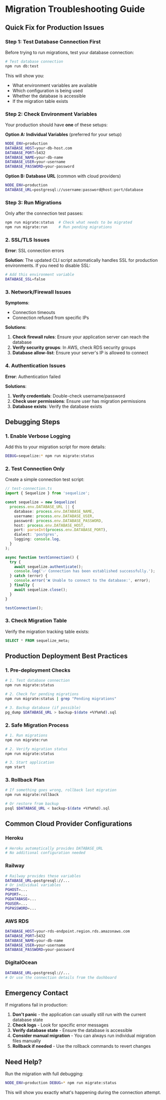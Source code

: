 # Migration Troubleshooting Guide

## Quick Fix for Production Issues

### Step 1: Test Database Connection First

Before trying to run migrations, test your database connection:

```bash
# Test database connection
npm run db:test
```

This will show you:

- What environment variables are available
- Which configuration is being used
- Whether the database is accessible
- If the migration table exists

### Step 2: Check Environment Variables

Your production should have **one** of these setups:

**Option A: Individual Variables** (preferred for your setup)

```bash
NODE_ENV=production
DATABASE_HOST=your-db-host.com
DATABASE_PORT=5432
DATABASE_NAME=your-db-name
DATABASE_USER=your-username
DATABASE_PASSWORD=your-password
```

**Option B: Database URL** (common with cloud providers)

```bash
NODE_ENV=production
DATABASE_URL=postgresql://username:password@host:port/database
```

### Step 3: Run Migrations

Only after the connection test passes:

```bash
npm run migrate:status  # Check what needs to be migrated
npm run migrate:run     # Run pending migrations
```

### 2. SSL/TLS Issues

**Error**: SSL connection errors

**Solution**: The updated CLI script automatically handles SSL for production environments. If you need to disable SSL:

```bash
# Add this environment variable
DATABASE_SSL=false
```

### 3. Network/Firewall Issues

**Symptoms**:

- Connection timeouts
- Connection refused from specific IPs

**Solutions**:

1. **Check firewall rules**: Ensure your application server can reach the database
2. **Verify security groups**: In AWS, check RDS security groups
3. **Database allow-list**: Ensure your server's IP is allowed to connect

### 4. Authentication Issues

**Error**: Authentication failed

**Solutions**:

1. **Verify credentials**: Double-check username/password
2. **Check user permissions**: Ensure user has migration permissions
3. **Database exists**: Verify the database exists

## Debugging Steps

### 1. Enable Verbose Logging

Add this to your migration script for more details:

```bash
DEBUG=sequelize:* npm run migrate:status
```

### 2. Test Connection Only

Create a simple connection test script:

```typescript
// test-connection.ts
import { Sequelize } from 'sequelize';

const sequelize = new Sequelize(
  process.env.DATABASE_URL || {
    database: process.env.DATABASE_NAME,
    username: process.env.DATABASE_USER,
    password: process.env.DATABASE_PASSWORD,
    host: process.env.DATABASE_HOST,
    port: parseInt(process.env.DATABASE_PORT),
    dialect: 'postgres',
    logging: console.log,
  }
);

async function testConnection() {
  try {
    await sequelize.authenticate();
    console.log('✅ Connection has been established successfully.');
  } catch (error) {
    console.error('❌ Unable to connect to the database:', error);
  } finally {
    await sequelize.close();
  }
}

testConnection();
```

### 3. Check Migration Table

Verify the migration tracking table exists:

```sql
SELECT * FROM sequelize_meta;
```

## Production Deployment Best Practices

### 1. Pre-deployment Checks

```bash
# 1. Test database connection
npm run migrate:status

# 2. Check for pending migrations
npm run migrate:status | grep "Pending migrations"

# 3. Backup database (if possible)
pg_dump $DATABASE_URL > backup-$(date +%Y%m%d).sql
```

### 2. Safe Migration Process

```bash
# 1. Run migrations
npm run migrate:run

# 2. Verify migration status
npm run migrate:status

# 3. Start application
npm start
```

### 3. Rollback Plan

```bash
# If something goes wrong, rollback last migration
npm run migrate:rollback

# Or restore from backup
psql $DATABASE_URL < backup-$(date +%Y%m%d).sql
```

## Common Cloud Provider Configurations

### Heroku

```bash
# Heroku automatically provides DATABASE_URL
# No additional configuration needed
```

### Railway

```bash
# Railway provides these variables
DATABASE_URL=postgresql://...
# Or individual variables
PGHOST=...
PGPORT=...
PGDATABASE=...
PGUSER=...
PGPASSWORD=...
```

### AWS RDS

```bash
DATABASE_HOST=your-rds-endpoint.region.rds.amazonaws.com
DATABASE_PORT=5432
DATABASE_NAME=your-db-name
DATABASE_USER=your-username
DATABASE_PASSWORD=your-password
```

### DigitalOcean

```bash
DATABASE_URL=postgresql://...
# Or use the connection details from the dashboard
```

## Emergency Contact

If migrations fail in production:

1. **Don't panic** - the application can usually still run with the current database state
2. **Check logs** - Look for specific error messages
3. **Verify database state** - Ensure the database is accessible
4. **Consider manual migration** - You can always run individual migration files manually
5. **Rollback if needed** - Use the rollback commands to revert changes

## Need Help?

Run the migration with full debugging:

```bash
NODE_ENV=production DEBUG=* npm run migrate:status
```

This will show you exactly what's happening during the connection attempt.
